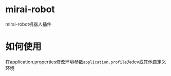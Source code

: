 # mirai-robot
mirai-robot机器人插件
# 如何使用
在application.properties修改环境参数``application.profile``为dev或其他自定义环境

